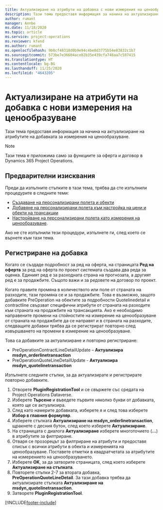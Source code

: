 ```yaml
---
title: Актуализиране на атрибути на добавка с нови измерения на ценообразуване
description: Тази тема предоставя информация за начина на актуализиране на атрибутите на добавката за измерения на ценообразуване.
author: rumant
manager: Annbe
ms.date: 11/18/2020
ms.topic: article
ms.service: project-operations
ms.reviewer: kfend
ms.author: rumant
ms.openlocfilehash: 9b0cf48318d0b9e94c4be0d3775b54e83832c1b7
ms.sourcegitcommit: 573be7e36604ace82b35e439cfa748aa7c587415
ms.translationtype: HT
ms.contentlocale: bg-BG
ms.lasthandoff: 11/25/2020
ms.locfileid: "4643205"
---
```

# <a name="update-plug-in-attributes-with-new-pricing-dimensions"></a>Актуализиране на атрибути на добавка с нови измерения на ценообразуване

Тази тема предоставя информация за начина на актуализиране на атрибутите на добавката за измерения на ценообразуване.

> [!NOTE]
> Тази тема е приложима само за функциите за оферта и договор в Dynamics 365 Project Operations.

## <a name="prerequisites"></a>Предварителни изисквания
Преди да изпълните стъпките в тази тема, трябва да сте изпълнили процедурите в следните теми:

  - [Създаване на персонализирани полета и обекти](create-custom-fields-entities-pricing-dimensions.md) 
  - [Добавяне на персонализирани полета към настройка на цени и обекти на трансакции ](add-custom-fields-price-setup-transactional-entities.md)
  - [Настройване на персонализирани полета като измерения на ценообразуване](set-up-custom-fields-pricing-dimensions.md). 
  
Ако не сте изпълнили тези процедури, изпълнете ги, след което се върнете към тази тема.

## <a name="register-a-plug-in"></a>Регистриране на добавка
Когато се създаде подробност за ред на оферта, на страницата **Ред на оферта** за ред на оферта по проект системата създава два реда за оценка. Единият ред е за разходната страна на прогнозата, а другият ред е за продажбите. Същото важи и за редовете на договор по проект.

Когато правите промяна в количеството или поле от страната на разходите, тази промяна се и за продажбите. Това е възможно, защото добавките PreOperation на обектите за подробности Quotelinedetail и contractline свързват специфични атрибути от страната на разходите към страната на продажбите на трансакцията. Ако е необходимо направените промени на стойностите на измерение на ценообразуване от страната на продажбите да се направят и в страната на разходите, следващите добавки трябва да се регистрират повторно след извършването на промени в измерение на ценообразуване.

Това са добавките за актуализиране и повторно регистриране:

- PreOperationContractLineDetailUpdate – **Актуализира msdyn_orderlinetransaction**
- PreOperationQuoteLineDetailUpdate - **Актуализира msdyn_quotelinetransaction**

Изпълнете следните стъпки, за да актуализирате и регистрирате повторно добавките.

1. Отворете **PluginRegistrationTool** и се свържете със средата на Project Operations Dataverse.
2. Изберете **Търсене** и въведете първите няколко букви от добавката, която ще се актуализира.
3. След като намерите добавката, изберете я и след това изберете **Избор в главния формуляр**.
4. Изберете стъпката **Актуализиране на msdyn_orderlinetransaction**, щракнете с десния бутон, след което изберете **Актуализиране**.
5. На страницата с диалога **Актуализиране** изберете многоточието (**...**) в атрибутите за филтриране.
6. Отваря се прозорецът за филтриране на атрибути и предоставя списък с всички атрибути в обекта и измеренията на ценообразуване. Поставете отметки в квадратчетата за атрибутите на измерението на ценообразуването.
7. Изберете **OK**, за да затворите страницата, след което изберете **Актуализиране на стъпката**.
8. Повторете стъпки 2-7 за втората добавка, **PreOperationQuoteLineDetail**. За тази добавка трябва да актуализирате стъпката **Актуализиране на msdyn_quotelinetransaction**.
9. Затворете **PluginRegistrationTool**.


[!INCLUDE[footer-include](../includes/footer-banner.md)]